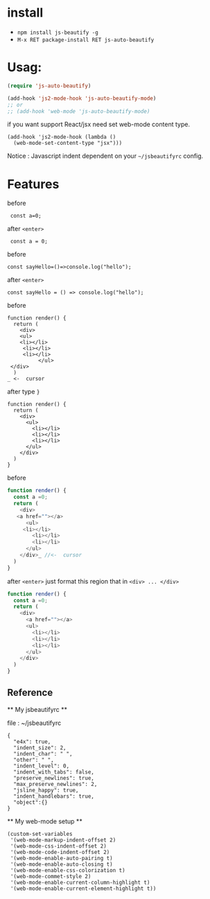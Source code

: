 # install

* `npm install js-beautify -g`
* `M-x RET package-install RET js-auto-beautify`

# Usag:



```lisp
(require 'js-auto-beautify)

(add-hook 'js2-mode-hook 'js-auto-beautify-mode)
;; or 
;; (add-hook 'web-mode 'js-auto-beautify-mode)
```

if you want support React/jsx need set web-mode content type.

```
(add-hook 'js2-mode-hook (lambda () 
  (web-mode-set-content-type "jsx")))
```  

Notice : Javascript indent dependent on your `~/jsbeautifyrc` config.



# Features

before

```
 const a=0;
```
after `<enter>`
```
 const a = 0;
```

before
```
const sayHello=()=>console.log("hello");
```
after `<enter>`
```
const sayHello = () => console.log("hello");
```

before
```
function render() {
  return (
    <div>
    <ul>
    <li></li>
     <li></li>
     <li></li>
          </ul>
 </div>
  )
_ <-  cursor
```
after type `}`
```
function render() {
  return (
    <div>
      <ul>
        <li></li>
        <li></li>
        <li></li>
      </ul>
    </div>
  )
}
```

before
```javascript
function render() {
  const a =0;
  return (
    <div>
   <a href=""></a>
      <ul>
     <li></li>
        <li></li>
        <li></li>
      </ul>
    </div>_ //<-  cursor
  )
}

```

after `<enter>`
just format this region that in  `<div> ... </div>`

```javascript
function render() {
  const a =0;
  return (
    <div>
      <a href=""></a>
      <ul>
        <li></li>
        <li></li>
        <li></li>
      </ul>
    </div>
  )
}
```

## Reference

** My jsbeautifyrc **

file : ~/jsbeautifyrc

```
{
  "e4x": true,
  "indent_size": 2,
  "indent_char": " ",
  "other": " ",
  "indent_level": 0,
  "indent_with_tabs": false,
  "preserve_newlines": true,
  "max_preserve_newlines": 2,
  "jsline_happy": true,
  "indent_handlebars": true,
  "object":{}
}
```

** My web-mode setup **
```
(custom-set-variables
 '(web-mode-markup-indent-offset 2)
 '(web-mode-css-indent-offset 2)
 '(web-mode-code-indent-offset 2)
 '(web-mode-enable-auto-pairing t)
 '(web-mode-enable-auto-closing t)
 '(web-mode-enable-css-colorization t)
 '(web-mode-commet-style 2)
 '(web-mode-enable-current-column-highlight t)
 '(web-mode-enable-current-element-highlight t))
```
